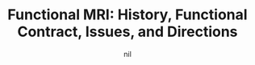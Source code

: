 ---
title: "Functional MRI:  History, Functional Contract, Issues, and Directions"
project_id: 
date: nil
conference_id: ""
presenters:
   - peter_bandettini
summary: "Washington VA Medical Center"
file: /assets/presentations/
filename: 
layout: presentation
---